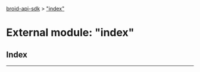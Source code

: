 [broid-api-sdk](../README.md) > ["index"](../modules/_index_.md)



# External module: "index"

## Index


---
